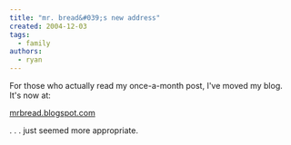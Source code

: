 ```yaml
---
title: "mr. bread&#039;s new address"
created: 2004-12-03
tags:
  - family
authors:
  - ryan
---
```


For those who actually read my once-a-month post, I've moved my blog. It's now at:

[mrbread.blogspot.com](http://mrbread.blogspot.com/)

. . . just seemed more appropriate.
